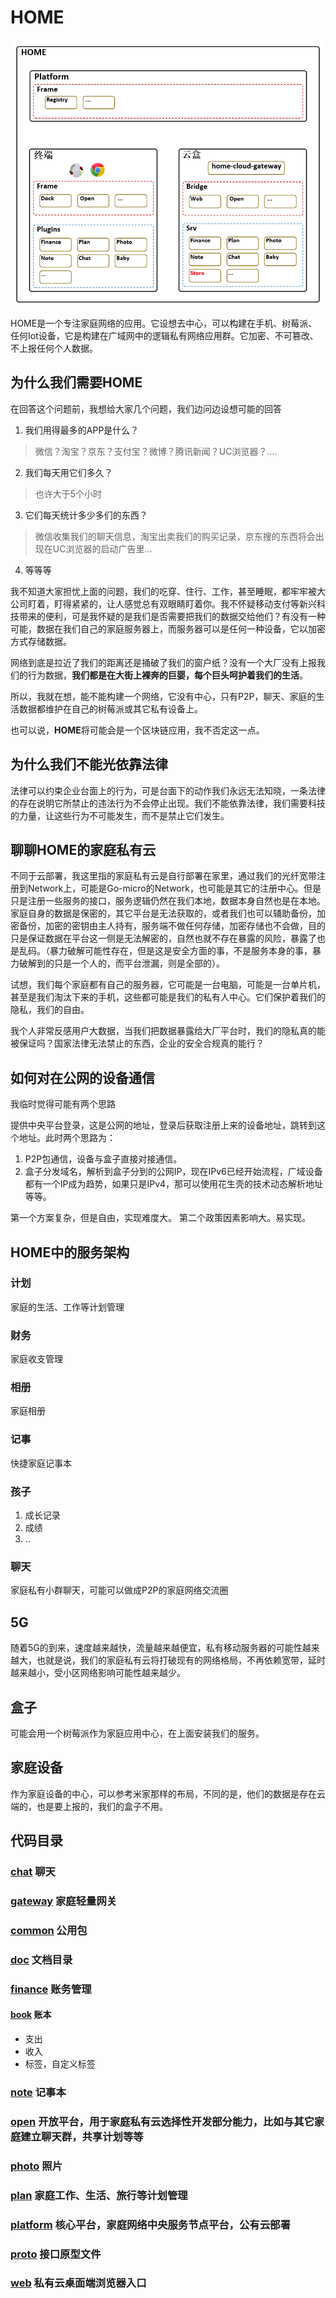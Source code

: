 # HOME

![biz_arch](./doc/biz_arch.png)

HOME是一个专注家庭网络的应用。它设想去中心，可以构建在手机、树莓派、任何Iot设备，它是构建在广域网中的逻辑私有网络应用群。它加密、不可篡改、不上报任何个人数据。

## 为什么我们需要HOME

在回答这个问题前，我想给大家几个问题，我们边问边设想可能的回答

1. 我们用得最多的APP是什么？

> 微信？淘宝？京东？支付宝？微博？腾讯新闻？UC浏览器？....

2. 我们每天用它们多久？

> 也许大于5个小时

3. 它们每天统计多少多们的东西？

> 微信收集我们的聊天信息，淘宝出卖我们的购买记录，京东搜的东西将会出现在UC浏览器的启动广告里...

4. 等等等

我不知道大家担忧上面的问题，我们的吃穿、住行、工作，甚至睡眠，都牢牢被大公司盯着，盯得紧紧的，让人感觉总有双眼睛盯着你。我不怀疑移动支付等新兴科技带来的便利，可是我怀疑的是我们是否需要把我们的数据交给他们？有没有一种可能，数据在我们自己的家庭服务器上，而服务器可以是任何一种设备，它以加密方式存储数据。

网络到底是拉近了我们的距离还是捅破了我们的窗户纸？没有一个大厂没有上报我们的行为数据，**我们都是在大街上裸奔的巨婴，每个巨头呵护着我们的生活**。

所以，我就在想，能不能构建一个网络，它没有中心，只有P2P，聊天、家庭的生活数据都维护在自己的树莓派或其它私有设备上。

也可以说，**HOME**将可能会是一个区块链应用，我不否定这一点。

## 为什么我们不能光依靠法律

法律可以约束企业台面上的行为，可是台面下的动作我们永远无法知晓，一条法律的存在说明它所禁止的违法行为不会停止出现。我们不能依靠法律，我们需要科技的力量，让这些行为不可能发生，而不是禁止它们发生。

## 聊聊HOME的家庭私有云

不同于云部署，我这里指的家庭私有云是自行部署在家里，通过我们的光纤宽带注册到Network上，可能是Go-micro的Network，也可能是其它的注册中心。但是只是注册一些服务的接口，服务逻辑仍然在我们本地，数据本身自然也是在本地。家庭自身的数据是保密的，其它平台是无法获取的，或者我们也可以辅助备份，加密备份，加密的密钥由主人持有，服务端不做任何存储，加密存储也不会做，目的只是保证数据在平台这一侧是无法解密的，自然也就不存在暴露的风险，暴露了也是乱码。（暴力破解可能性存在，但是这是安全方面的事，不是服务本身的事，暴力破解到的只是一个人的，而平台泄漏，则是全部的）。

试想，我们每个家庭都有自己的服务器，它可能是一台电脑，可能是一台单片机，甚至是我们淘汰下来的手机，这些都可能是我们的私有人中心。它们保护着我们的隐私，我们的自由。

我个人非常反感用户大数据，当我们把数据暴露给大厂平台时，我们的隐私真的能被保证吗？国家法律无法禁止的东西，企业的安全合规真的能行？

## 如何对在公网的设备通信

我临时觉得可能有两个思路

提供中央平台登录，这是公网的地址，登录后获取注册上来的设备地址，跳转到这个地址。此时两个思路为：

1. P2P包通信，设备与盒子直接对接通信。
2. 盒子分发域名，解析到盒子分到的公网IP，现在IPv6已经开始流程，广域设备都有一个IP成为趋势，如果只是IPv4，那可以使用花生壳的技术动态解析地址等等。

第一个方案复杂，但是自由，实现难度大。
第二个政策因素影响大。易实现。

## HOME中的服务架构

### 计划

家庭的生活、工作等计划管理

### 财务

家庭收支管理

### 相册

家庭相册

### 记事

快捷家庭记事本

### 孩子

1. 成长记录
2. 成绩
3. .. 

### 聊天

家庭私有小群聊天，可能可以做成P2P的家庭网络交流圈

## 5G

随着5G的到来，速度越来越快，流量越来越便宜，私有移动服务器的可能性越来越大，也就是说，我们的家庭私有云将打破现有的网络格局，不再依赖宽带，延时越来越小，受小区网络影响可能性越来越少。

## 盒子

可能会用一个树莓派作为家庭应用中心，在上面安装我们的服务。

## 家庭设备

作为家庭设备的中心，可以参考米家那样的布局，不同的是，他们的数据是存在云端的，也是要上报的，我们的盒子不用。

## 代码目录

### [chat](./chat) 聊天

### [gateway](./gateway) 家庭轻量网关

### [common](./common) 公用包

### [doc](./doc) 文档目录

### [finance](./finance) 账务管理

#### [book](./finance/book) 账本

- 支出
- 收入
- 标签，自定义标签

### [note](./note) 记事本

### [open](./open) 开放平台，用于家庭私有云选择性开发部分能力，比如与其它家庭建立聊天群，共享计划等等

### [photo](./photo) 照片

### [plan](./plan) 家庭工作、生活、旅行等计划管理

### [platform](./platform) 核心平台，家庭网络中央服务节点平台，公有云部署

### [proto](./proto) 接口原型文件

### [web](./web) 私有云桌面端浏览器入口
